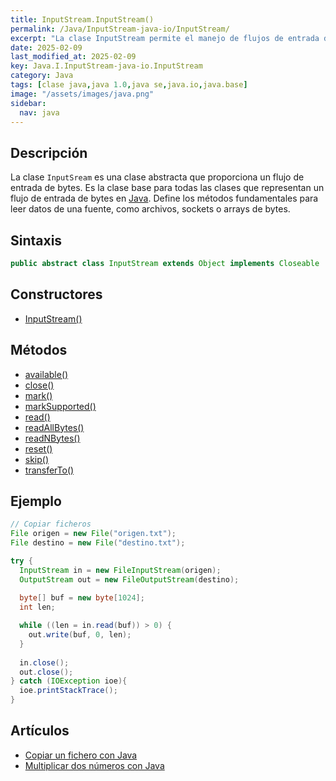 ```yaml
---
title: InputStream.InputStream()
permalink: /Java/InputStream-java-io/InputStream/
excerpt: "La clase InputStream permite el manejo de flujos de entrada de bytes en Java."
date: 2025-02-09
last_modified_at: 2025-02-09
key: Java.I.InputStream-java-io.InputStream
category: Java
tags: [clase java,java 1.0,java se,java.io,java.base]
image: "/assets/images/java.png"
sidebar:
  nav: java
---
```


## **Descripción**


La clase `InputSream` es una clase abstracta que proporciona un flujo de entrada de bytes. Es la clase base para todas las clases que representan un flujo de entrada de bytes en [Java](http://www.manualweb.net/java/). Define los métodos fundamentales para leer datos de una fuente, como archivos, sockets o arrays de bytes.


## **Sintaxis**


```java
public abstract class InputStream extends Object implements Closeable
```


## **Constructores**

- [InputStream()](https://w3api.com/Java/InputStream-java-io/InputStream/)

## **Métodos**

- [available()](https://w3api.com/Java/InputStream-java-io/available/)
- [close()](https://w3api.com/Java/InputStream-java-io/close/)
- [mark()](https://w3api.com/Java/InputStream-java-io/mark/)
- [markSupported()](https://w3api.com/Java/InputStream-java-io/markSupported/)
- [read()](https://w3api.com/Java/InputStream-java-io/read/)
- [readAllBytes()](https://w3api.com/Java/InputStream-java-io/readAllBytes/)
- [readNBytes()](https://w3api.com/Java/InputStream-java-io/readNBytes/)
- [reset()](https://w3api.com/Java/InputStream-java-io/reset/)
- [skip()](https://w3api.com/Java/InputStream-java-io/skip/)
- [transferTo()](https://w3api.com/Java/InputStream-java-io/transferTo/)

## **Ejemplo**


```java
// Copiar ficheros
File origen = new File("origen.txt");
File destino = new File("destino.txt");

try {
  InputStream in = new FileInputStream(origen);
  OutputStream out = new FileOutputStream(destino);
				
  byte[] buf = new byte[1024];
  int len;

  while ((len = in.read(buf)) > 0) {
    out.write(buf, 0, len);
  }
		
  in.close();
  out.close();
} catch (IOException ioe){
  ioe.printStackTrace();
}
```


## Artículos

- [Copiar un fichero con Java](http://lineadecodigo.com/Java/copiar-un-fichero-con-java/)
- [Multiplicar dos números con Java](https://lineadecodigo.com/java/multiplicar-dos-numeros-con-java/)
